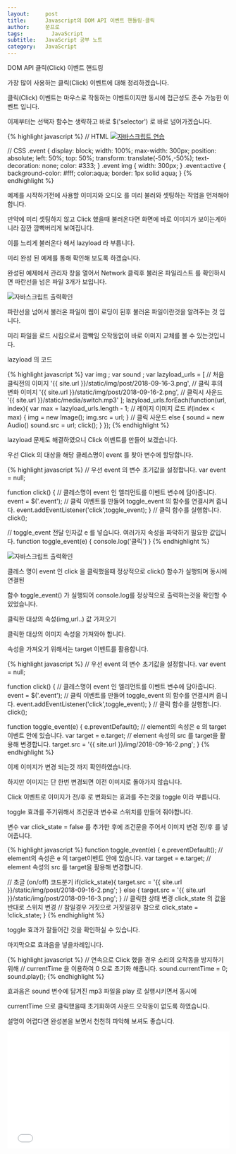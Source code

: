 ```yaml
---
layout:     post
title:      Javascript의 DOM API 이벤트 핸들링-클릭
author:     쭌프로
tags: 		  JavaScript
subtitle:   JavaScript 공부 노트
category:   JavaScript
---
```

<!-- Start Writing Below in Markdown -->

<div class="box">
	<div class="small-title">DOM API 클릭(Click) 이벤트 핸드링</div>
	<p>가장 많이 사용하는 클릭(Click) 이벤트에 대해 정리하겠습니다.</p>
	<p>클릭(Click) 이벤트는 마우스로 작동하는 이벤트이지만 동시에 접근성도 준수 가능한 이벤트 입니다.</p>
	<p>이제부터는 선택자 함수는 생략하고 바로 $('selector') 로 바로 넘어가겠습니다.</p>
{% highlight javascript %}
  // HTML
  <a href="#" class="event">
	<img src="{{ site.url }}/img/2018-09-16-3.png" alt="자바스크립트 연습"/>
  </a>
	
  // CSS
  .event {
  	display: block;
  	width: 100%;
  	max-width: 300px;
  	position: absolute;
  	left: 50%;
  	top: 50%;
  	transform: translate(-50%,-50%);
  	text-decoration: none;
  	color: #333;
  }
  .event img {
  	width: 300px;
  }
  .event:active {
  	background-color: #fff;
  	color:aqua;
  	border: 1px solid aqua;
  }
{% endhighlight %}
<p>예제를 시작하기전에 사용할 이미지와 오디오 를 미리 불러와 셋팅하는 작업을 먼저해야합니다.</p>
<p>만약에 미리 셋팅하지 않고 Click 했을때 불러온다면 화면에 바로 이미지가 보이는게아니라 잠깐 깜빡버리게 보여집니다.</p>
<p>이를 느리게 불러온다 해서 lazyload 라 부릅니다.</p>
<p>미리 완성 된 예제를 통해 확인해 보도록 하겠습니다.</p>
<p>완성된 예제에서 관리자 창을 열어서 Network 클릭후 불러온 파일리스트 를 확인하시면 파란선을 넘은 파일 3개가 보입니다.</p>
<div class="img-box">
  <img src="{{ site.url }}/img/2018-09-24-1.png" alt="자바스크립트 출력확인" />
</div>
<p>파란선을 넘어서 불러온 파일이 웹이 로딩이 된후 불러온 파일이란것을 알려주는 것 입니다.</p>
<p>미리 파일을 로드 시킴으로서 깜빡임 오작동없이 바로 이미지 교체를 볼 수 있는것입니다.</p>
<p>lazyload 의 코드</p>
{% highlight javascript %}
var img ;
var sound ;
var lazyload_urls = [
  // 처음 클릭전의 이미지
  '{{ site.url }}/static/img/post/2018-09-16-3.png',
  // 클릭 후의 변화 이미지
  '{{ site.url }}/static/img/post/2018-09-16-2.png',
  // 클릭시 사운드
  '{{ site.url }}/static/media/switch.mp3'
];
lazyload_urls.forEach(function(url, index){
  var max = lazyload_urls.length - 1;
  // 레이지 이미지 로드
  if(index < max) {
    img = new Image();
    img.src = url;
  }
  // 클릭 사운드
  else {
    sound = new Audio()
    sound.src = url;
    click();
  }
});
{% endhighlight %}

<p>lazyload 문제도 해결하였으니 Click 이벤트를 만들어 보겠습니다.</p>
<p>우선 Click 의 대상을 해당 클레스명이 event 를 찾아 변수에 할당합니다.</p>
{% highlight javascript %}
  // 우선 event 의 변수 초기값을 설정합니다.
  var event = null;

  function click() {
	// 클레스명이 event 인 엘리먼트를 이벤트 변수에 담아줍니다.
	event = $('.event');
	// 클릭 이벤트를 만들어 toggle_event 의 함수를 연결시켜 줍니다.
	event.addEventListener('click',toggle_event);
  }
  // 클릭 함수를 실행합니다.
  click();

  // toggle_event 전달 인자값 e 를 넣습니다. 여러가지 속성을 파악하기 필요한 값입니다.
  function toggle_event(e) {
	console.log('클릭')
  }
{% endhighlight %}
<div class="img-box">
  <img src="{{ site.url }}/img/2018-09-16-4.png" alt="자바스크립트 출력확인" />
</div>
<p>클레스 명이 event 인 click 을 클릭했을때 정상적으로 click() 함수가 실행되며 동시에 연결된</p>
<p>함수 toggle_event() 가 실행되어 console.log를 정상적으로 출력하는것을 확인할 수 있었습니다.</p>
</div>
<div class="box">
	<div class="small-title">클릭한 대상의 속성(img,url..) 값 가져오기</div>
	<p>클릭한 대상의 이미지 속성을 가져와야 합니다.</p>
	<p>속성을 가져오기 위해서는 target 이벤트를 활용합니다.</p>
{% highlight javascript %}
// 우선 event 의 변수 초기값을 설정합니다.
var event = null;

function click() {
  // 클레스명이 event 인 엘리먼트를 이벤트 변수에 담아줍니다.
  event = $('.event');
  // 클릭 이벤트를 만들어 toggle_event 의 함수를 연결시켜 줍니다.
  event.addEventListener('click',toggle_event);
}
// 클릭 함수를 실행합니다.
click();

function toggle_event(e) {
  e.preventDefault();
  // element의 속성은 e 의 target이벤트 안에 있습니다.
  var target = e.target;
  // element 속성의 src 를 target을 활용해 변경합니다.
  target.src = '{{ site.url }}/img/2018-09-16-2.png';
}
{% endhighlight %}
<p>이제 이미지가 변경 되는것 까지 확인하였습니다.</p>
<p>하지만 이미지는 단 한번 변경되면 이전 이미지로 돌아가지 않습니다.</p>
<p>Click 이벤트로 이미지가 전/후 로 변화되는 효과를 주는것을 toggle 이라 부릅니다.</p>
<p>toggle 효과를 주기위해서 조건문과 변수로 스위치를 만들어 줘야합니다.</p>
<p>변수 var click_state = false 를 추가한 후에 조건문을 주어서 이미지 변경 전/후 를 넣어줍니다.</p>

{% highlight javascript %}
function toggle_event(e) {
	e.preventDefault();
	// element의 속성은 e 의 target이벤트 안에 있습니다.
	var target = e.target;
	// element 속성의 src 를 target을 활용해 변경합니다.
  
  // 초글 (on/off) 코드분기
  if(click_state){
	  target.src = '{{ site.url }}/static/img/post/2018-09-16-2.png';
  } else {
	  target.src = '{{ site.url }}/static/img/post/2018-09-16-3.png';
  }
  // 클릭한 상태 변경 click_state 의 값을 반대로 스위치 변경
  // 참일경우 거짓으로 거짓일경우 참으로
  click_state = !click_state;
}
{% endhighlight %}
<p>toggle 효과가 잘들어간 것을 확인하실 수 있습니다.</p>
<p>마지막으로 효과음을 넣을차례입니다.</p>
{% highlight javascript %}
  // 연속으로 Click 했을 경우 소리의 오작동을 방지하기 위해
  // currentTime 을 이용하여 0 으로 초기화 해줍니다.
  sound.currentTime = 0;
  sound.play();
{% endhighlight %}
<p>효과음은 sound 변수에 담겨진 mp3 파일을 play 로 실행시키면서 동시에</p>
<p>currentTime 으로 클릭했을때 초기화하여 사운드 오작동이 없도록 하였습니다.</p>
<p>설명이 어렵다면 완성본을 보면서 천천히 파악해 보셔도 좋습니다.</p>
<iframe height='265' scrolling='no' title='API click 이벤트 ' src='//codepen.io/alalstjr/embed/QVREPx/?height=265&theme-id=0&default-tab=js,result&embed-version=2' frameborder='no' allowtransparency='true' allowfullscreen='true' style='width: 100%;'>See the Pen <a href='https://codepen.io/alalstjr/pen/QVREPx/'>API click 이벤트 </a> by alalstjr (<a href='https://codepen.io/alalstjr'>@alalstjr</a>) on <a href='https://codepen.io'>CodePen</a>.
</iframe>
</div>


